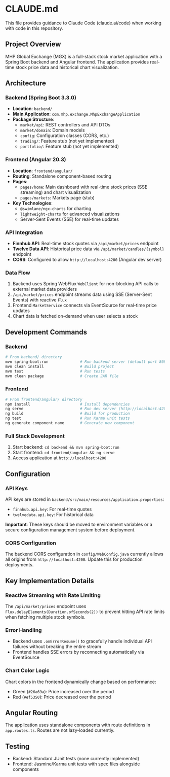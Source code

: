 # CLAUDE.md

This file provides guidance to Claude Code (claude.ai/code) when working with code in this repository.

## Project Overview

MHP Global Exchange (MGX) is a full-stack stock market application with a Spring Boot backend and Angular frontend. The application provides real-time stock price data and historical chart visualization.

## Architecture

### Backend (Spring Boot 3.3.0)
- **Location**: `backend/`
- **Main Application**: `com.mhp.exchange.MhpExchangeApplication`
- **Package Structure**:
  - `market/api`: REST controllers and API DTOs
  - `market/domain`: Domain models
  - `config`: Configuration classes (CORS, etc.)
  - `trading/`: Feature stub (not yet implemented)
  - `portfolio/`: Feature stub (not yet implemented)

### Frontend (Angular 20.3)
- **Location**: `frontend/angular/`
- **Routing**: Standalone component-based routing
- **Pages**:
  - `pages/home`: Main dashboard with real-time stock prices (SSE streaming) and chart visualization
  - `pages/markets`: Markets page (stub)
- **Key Technologies**:
  - `@swimlane/ngx-charts` for charting
  - `lightweight-charts` for advanced visualizations
  - Server-Sent Events (SSE) for real-time updates

### API Integration
- **Finnhub API**: Real-time stock quotes via `/api/market/prices` endpoint
- **Twelve Data API**: Historical price data via `/api/market/candles/{symbol}` endpoint
- **CORS**: Configured to allow `http://localhost:4200` (Angular dev server)

### Data Flow
1. Backend uses Spring WebFlux `WebClient` for non-blocking API calls to external market data providers
2. `/api/market/prices` endpoint streams data using SSE (Server-Sent Events) with reactive `Flux`
3. Frontend `MarketService` connects via EventSource for real-time price updates
4. Chart data is fetched on-demand when user selects a stock

## Development Commands

### Backend
```bash
# From backend/ directory
mvn spring-boot:run              # Run backend server (default port 8080)
mvn clean install                # Build project
mvn test                         # Run tests
mvn clean package                # Create JAR file
```

### Frontend
```bash
# From frontend/angular/ directory
npm install                      # Install dependencies
ng serve                         # Run dev server (http://localhost:4200)
ng build                         # Build for production
ng test                          # Run Karma unit tests
ng generate component name       # Generate new component
```

### Full Stack Development
1. Start backend: `cd backend && mvn spring-boot:run`
2. Start frontend: `cd frontend/angular && ng serve`
3. Access application at `http://localhost:4200`

## Configuration

### API Keys
API keys are stored in `backend/src/main/resources/application.properties`:
- `finnhub.api.key`: For real-time quotes
- `twelvedata.api.key`: For historical data

**Important**: These keys should be moved to environment variables or a secure configuration management system before deployment.

### CORS Configuration
The backend CORS configuration in `config/WebConfig.java` currently allows all origins from `http://localhost:4200`. Update this for production deployments.

## Key Implementation Details

### Reactive Streaming with Rate Limiting
The `/api/market/prices` endpoint uses `Flux.delayElements(Duration.ofSeconds(2))` to prevent hitting API rate limits when fetching multiple stock symbols.

### Error Handling
- Backend uses `.onErrorResume()` to gracefully handle individual API failures without breaking the entire stream
- Frontend handles SSE errors by reconnecting automatically via EventSource

### Chart Color Logic
Chart colors in the frontend dynamically change based on performance:
- Green (`#26a69a`): Price increased over the period
- Red (`#ef5350`): Price decreased over the period

## Angular Routing
The application uses standalone components with route definitions in `app.routes.ts`. Routes are not lazy-loaded currently.

## Testing
- Backend: Standard JUnit tests (none currently implemented)
- Frontend: Jasmine/Karma unit tests with spec files alongside components
